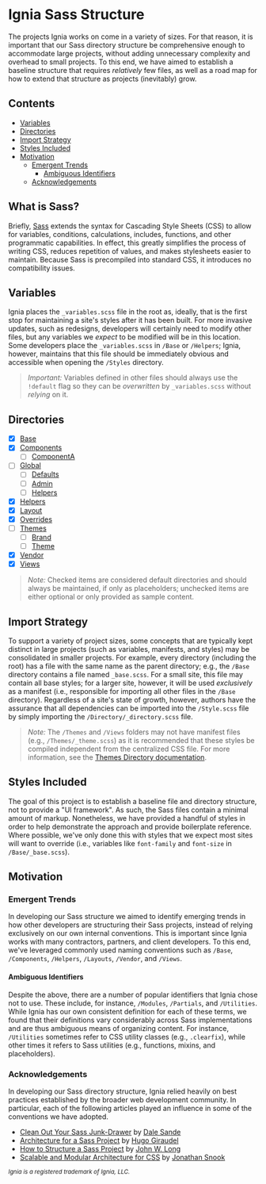 # Ignia Sass Structure
The projects Ignia works on come in a variety of sizes. For that reason, it is important that our Sass directory structure be comprehensive enough to accommodate large projects, without adding unnecessary complexity and overhead to small projects. To this end, we have aimed to establish a baseline structure that requires *relatively* few files, as well as a road map for how to extend that structure as projects (inevitably) grow.

## Contents
- [Variables](#variables)
- [Directories](#directories)
- [Import Strategy](#import-strategy)
- [Styles Included](#styles-included)
- [Motivation](#motivation)
  - [Emergent Trends](#emergent-trends)
    - [Ambiguous Identifiers](#ambiguous-identifiers)
  - [Acknowledgements](#acknowledgements)

## What is Sass?
Briefly, [Sass](http://sass-lang.com/) extends the syntax for Cascading Style Sheets (CSS) to allow for variables, conditions, calculations, includes, functions, and other programmatic capabilities. In effect, this greatly simplifies the process of writing CSS, reduces repetition of values, and makes stylesheets easier to maintain. Because Sass is precompiled into standard CSS, it introduces no compatibility issues.

## Variables
Ignia places the `_variables.scss` file in the root as, ideally, that is the first stop for maintaining a site's styles after it has been built. For more invasive updates, such as redesigns, developers will certainly need to modify other files, but any variables we *expect* to be modified will be in this location. Some developers place the `_variables.scss` in `/Base` or `/Helpers`; Ignia, however, maintains that this file should be immediately obvious and accessible when opening the `/Styles` directory.

> *Important:* Variables defined in other files should always use the `!default` flag so they can be *overwritten* by `_variables.scss` without *relying* on it.

## Directories
- [x] [Base](./Base/)
- [x] [Components](./Components/)
  - [ ] [ComponentA](./Components/ComponentA/)
- [ ] [Global](./Global/)
  - [ ] [Defaults](./Global/Defaults/)
  - [ ] [Admin](./Global/Admin/)
  - [ ] [Helpers](./Global/Helpers/)
- [x] [Helpers](./Helpers/)
- [x] [Layout](./Layout/)
- [x] [Overrides](./Overrides/)
- [ ] [Themes](./Themes/)
  - [ ] [Brand](./Themes/Brand/)
  - [ ] [Theme](./Themes/Theme/)
- [x] [Vendor](./Vendor/)
- [x] [Views](./Views/)

> *Note:* Checked items are considered default directories and should always be maintained, if only as placeholders; unchecked items are either optional or only provided as sample content.

## Import Strategy
To support a variety of project sizes, some concepts that are typically kept distinct in large projects (such as variables, manifests, and styles) may be consolidated in smaller projects. For example, every directory (including the root) has a file with the same name as the parent directory; e.g., the `/Base` directory contains a file named `_base.scss`. For a small site, this file may contain all base styles; for a larger site, however, it will be used *exclusively* as a manifest (i.e., responsible for importing all other files in the `/Base` directory). Regardless of a site's state of growth, however, authors have the assurance that all dependencies can be imported into the `/Style.scss` file by simply importing the `/Directory/_directory.scss` file.

> *Note:* The `/Themes` and `/Views` folders may not have manifest files (e.g., `/Themes/_theme.scss`) as it is recommended that these styles be compiled independent from the centralized CSS file. For more information, see the [Themes Directory documentation](./Themes/).

## Styles Included
The goal of this project is to establish a baseline file and directory structure, not to provide a "UI framework". As such, the Sass files contain a minimal amount of markup. Nonetheless, we have provided a handful of styles in order to help demonstrate the approach and provide boilerplate reference. Where possible, we've only done this with styles that we expect most sites will want to override (i.e., variables like `font-family` and `font-size` in `/Base/_base.scss`).

## Motivation

### Emergent Trends
In developing our Sass structure we aimed to identify emerging trends in how other developers are structuring their Sass projects, instead of relying exclusively on our own internal conventions. This is important since Ignia works with many contractors, partners, and client developers. To this end, we've leveraged commonly used naming conventions such as `/Base`, `/Components`, `/Helpers`, `/Layouts`, `/Vendor`, and `/Views`.

#### Ambiguous Identifiers
Despite the above, there are a number of popular identifiers that Ignia chose not to use. These include, for instance, `/Modules`, `/Partials`, and `/Utilities`. While Ignia has our own consistent definition for each of these terms, we found that their definitions vary considerably across Sass implementations and are thus ambiguous means of organizing content. For instance, `/Utilities` sometimes refer to CSS utility classes (e.g., `.clearfix`), while other times it refers to Sass utilities (e.g., functions, mixins, and placeholders).

### Acknowledgements
In developing our Sass directory structure, Ignia relied heavily on best practices established by the broader web development community. In particular, each of the following articles played an influence in some of the conventions we have adopted.
- [Clean Out Your Sass Junk-Drawer](http://gist.io/4436524) by [Dale Sande](https://github.com/anotheruiguy)
- [Architecture for a Sass Project](http://www.sitepoint.com/architecture-sass-project/) by [Hugo Giraudel](https://github.com/HugoGiraudel)
- [How to Structure a Sass Project](http://thesassway.com/beginner/how-to-structure-a-sass-project) by [John W. Long](http://wiseheartdesign.com/)
- [Scalable and Modular Architecture for CSS](https://smacss.com/) by [Jonathan Snook](https://github.com/snookca)

<small>*Ignia is a registered trademark of Ignia, LLC.*</small>
